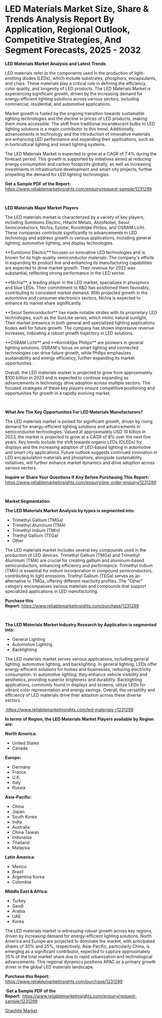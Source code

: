 <p><h1>LED Materials Market Size, Share & Trends Analysis Report By Application, Regional Outlook, Competitive Strategies, And Segment Forecasts, 2025 - 2032</h1></p><p><strong>LED Materials Market Analysis and Latest Trends</strong></p>
<p><p>LED materials refer to the components used in the production of light-emitting diodes (LEDs), which include substrates, phosphors, encapsulants, and chips. These materials play a critical role in defining the efficiency, color quality, and longevity of LED products. The LED Materials Market is experiencing significant growth, driven by the increasing demand for energy-efficient lighting solutions across various sectors, including commercial, residential, and automotive applications.</p><p>Market growth is fueled by the ongoing transition towards sustainable lighting technologies and the decline in prices of LED products, making them more accessible. The shift from traditional incandescent bulbs to LED lighting solutions is a major contributor to this trend. Additionally, advancements in technology and the introduction of innovative materials are enhancing LED performance and expanding their applications, such as in horticultural lighting and smart lighting systems.</p><p>The LED Materials Market is expected to grow at a CAGR of 7.4% during the forecast period. This growth is supported by initiatives aimed at reducing energy consumption and carbon footprints globally, as well as increasing investments in infrastructure development and smart city projects, further propelling the demand for LED lighting technologies.</p></p>
<p><strong>Get a Sample PDF of the Report:&nbsp;</strong> <a href="https://www.reliablemarketinsights.com/enquiry/request-sample/1231299?utm_campaign=3257&utm_medium=2&utm_source=Github&utm_content=ia&utm_term=02042025&utm_id=led-materials">https://www.reliablemarketinsights.com/enquiry/request-sample/1231299</a></p>
<p>&nbsp;</p>
<p><strong>LED Materials Major Market Players</strong></p>
<p><p>The LED materials market is characterized by a variety of key players, including Sumitomo Electric, Hitachi Metals, AkzoNobel, Seoul Semiconductors, Nichia, Epistar, Koninklijke Philips, and OSRAM Licht. These companies contribute significantly to advancements in LED technology and address growth in various applications, including general lighting, automotive lighting, and display technologies.</p><p>**Sumitomo Electric** focuses on innovative LED technologies and is known for its high-quality semiconductor materials. The company's efforts in expanding its product line and enhancing its manufacturing capabilities are expected to drive market growth. Their revenue for 2022 was substantial, reflecting strong performance in the LED sector.</p><p>**Nichia**, a leading player in the LED market, specializes in phosphors and blue LEDs. Their commitment to R&D has positioned them favorably, contributing to consistent market demand. With projected growth in the automotive and consumer electronics sectors, Nichia is expected to enhance its market share significantly.</p><p>**Seoul Semiconductor** has made notable strides with its proprietary LED technologies, such as the SunLike series, which mimic natural sunlight. Their market presence in both general and specialized lighting applications bodes well for future growth. The company has shown impressive revenue increases, indicating a robust growth trajectory in LED solutions.</p><p>**OSRAM Licht** and **Koninklijke Philips** are pioneers in general lighting solutions. OSRAM's focus on smart lighting and connected technologies can drive future growth, while Philips emphasizes sustainability and energy efficiency, further expanding its market opportunities.</p><p>Overall, the LED materials market is projected to grow from approximately $100 billion in 2023 and is expected to continue expanding as advancements in technology drive adoption across multiple sectors. The focused strategies of these key players ensure competitive positioning and opportunities for growth in a rapidly evolving market.</p></p>
<p>&nbsp;</p>
<p><strong>What Are The Key Opportunities For LED Materials Manufacturers?</strong></p>
<p><p>The LED materials market is poised for significant growth, driven by rising demand for energy-efficient lighting solutions and advancements in semiconductor technologies. Valued at approximately USD 10 billion in 2023, the market is projected to grow at a CAGR of 8% over the next five years. Key trends include the shift towards organic LEDs (OLEDs) for displays and the increasing adoption of LED-based lighting in automotive and smart city applications. Future outlook suggests continued innovation in LED encapsulation materials and phosphors, alongside sustainability initiatives, will further enhance market dynamics and drive adoption across various sectors.</p></p>
<p><strong>Inquire or Share Your Questions If Any Before Purchasing This Report:</strong> <a href="https://www.reliablemarketinsights.com/enquiry/pre-order-enquiry/1231299?utm_campaign=3257&utm_medium=2&utm_source=Github&utm_content=ia&utm_term=02042025&utm_id=led-materials">https://www.reliablemarketinsights.com/enquiry/pre-order-enquiry/1231299</a></p>
<p>&nbsp;</p>
<p><strong>Market Segmentation</strong></p>
<p><strong>The LED Materials Market Analysis by types is segmented into:</strong></p>
<p><ul><li>Trimethyl Gallium (TMGa)</li><li>Trimethyl Aluminum (TMA)</li><li>Trimethyl Indium (TMIn)</li><li>Triethyl Gallium (TEGa)</li><li>Other</li></ul></p>
<p><p>The LED materials market includes several key compounds used in the production of LED devices. Trimethyl Gallium (TMGa) and Trimethyl Aluminum (TMA) are crucial for creating gallium and aluminum-based semiconductors, enhancing efficiency and performance. Trimethyl Indium (TMIn) is essential for indium incorporation in compound semiconductors, contributing to light emissions. Triethyl Gallium (TEGa) serves as an alternative to TMGa, offering different reactivity profiles. The "Other" category encompasses various materials and compounds that support specialized applications in LED manufacturing.</p></p>
<p><strong>Purchase this Report:&nbsp;</strong><a href="https://www.reliablemarketinsights.com/purchase/1231299?utm_campaign=3257&utm_medium=2&utm_source=Github&utm_content=ia&utm_term=02042025&utm_id=led-materials">https://www.reliablemarketinsights.com/purchase/1231299</a></p>
<p>&nbsp;</p>
<p><strong>The LED Materials Market Industry Research by Application is segmented into:</strong></p>
<p><ul><li>General Lighting</li><li>Automotive Lighting</li><li>Backlighting</li></ul></p>
<p><p>The LED materials market serves various applications, including general lighting, automotive lighting, and backlighting. In general lighting, LEDs offer energy-efficient solutions for homes and businesses, reducing electricity consumption. In automotive lighting, they enhance vehicle visibility and aesthetics, providing superior brightness and durability. Backlighting applications, commonly found in displays and screens, utilize LEDs for vibrant color representation and energy savings. Overall, the versatility and efficiency of LED materials drive their adoption across these diverse sectors.</p></p>
<p><a href="https://www.reliablemarketinsights.com/led-materials-r1231299?utm_campaign=3257&utm_medium=2&utm_source=Github&utm_content=ia&utm_term=02042025&utm_id=led-materials">&nbsp;https://www.reliablemarketinsights.com/led-materials-r1231299</a></p>
<p><strong>In terms of Region, the LED Materials Market Players available by Region are:</strong></p>
<p>
    <p> <strong> North America: </strong>
        <ul>
            <li>United States</li>
            <li>Canada</li>
        </ul>
        </p> 
    <p> <strong> Europe: </strong>
        <ul>
            <li>Germany</li>
            <li>France</li>
            <li>U.K.</li>
            <li>Italy</li>
            <li>Russia</li>
        </ul>
        </p> 
    <p> <strong> Asia-Pacific: </strong>
        <ul>
            <li>China</li>
            <li>Japan</li>
            <li>South Korea</li>
            <li>India</li>
            <li>Australia</li>
            <li>China Taiwan</li>
            <li>Indonesia</li>
            <li>Thailand</li>
            <li>Malaysia</li>
        </ul>
        </p> 
    <p> <strong> Latin America: </strong>
        <ul>
            <li>Mexico</li>
            <li>Brazil</li>
            <li>Argentina Korea</li>
            <li>Colombia</li>
        </ul>
        </p> 
    <p> <strong> Middle East & Africa: </strong>
        <ul>
            <li>Turkey</li>
            <li>Saudi</li>
            <li>Arabia</li>
            <li>UAE</li>
            <li>Korea</li>
        </ul>
    </p>
    </p>
<p><p>The LED materials market is witnessing robust growth across key regions, driven by increasing demand for energy-efficient lighting solutions. North America and Europe are projected to dominate the market, with anticipated shares of 30% and 25%, respectively. Asia-Pacific, particularly China, is emerging as a significant contributor, expected to capture approximately 35% of the total market share due to rapid urbanization and technological advancements. This regional dynamics positions APAC as a primary growth driver in the global LED materials landscape.</p></p>
<p><strong>Purchase this Report: </strong><a href="https://www.reliablemarketinsights.com/purchase/1231299?utm_campaign=3257&utm_medium=2&utm_source=Github&utm_content=ia&utm_term=02042025&utm_id=led-materials">https://www.reliablemarketinsights.com/purchase/1231299</a></p>
<p>&nbsp;<strong>Get a Sample PDF of the Report:&nbsp;&nbsp;</strong><a href="https://www.reliablemarketinsights.com/enquiry/request-sample/1231299?utm_campaign=3257&utm_medium=2&utm_source=Github&utm_content=ia&utm_term=02042025&utm_id=led-materials">https://www.reliablemarketinsights.com/enquiry/request-sample/1231299</a></p>
<p><strong></strong></p>
<p><p><a href="https://github.com/osamhcombre/Market-Research-Report-List-1/blob/main/graphite-market.md?utm_campaign=3257&utm_medium=2&utm_source=Github&utm_content=ia&utm_term=02042025&utm_id=led-materials">Graphite Market</a></p></p>